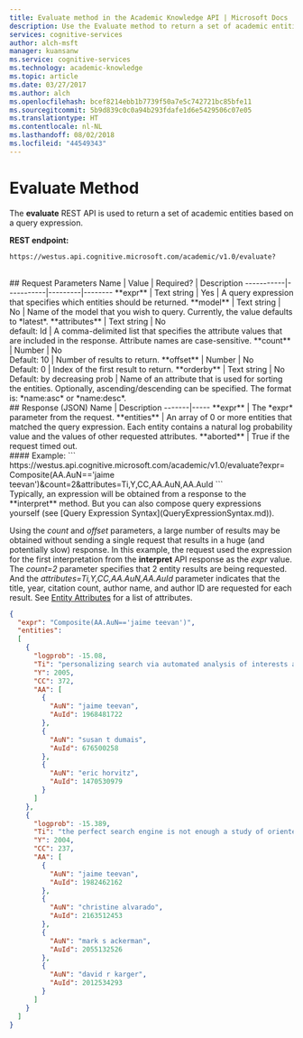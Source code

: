```yaml
---
title: Evaluate method in the Academic Knowledge API | Microsoft Docs
description: Use the Evaluate method to return a set of academic entities based on a query expression in Microsoft Cognitive Services.
services: cognitive-services
author: alch-msft
manager: kuansanw
ms.service: cognitive-services
ms.technology: academic-knowledge
ms.topic: article
ms.date: 03/27/2017
ms.author: alch
ms.openlocfilehash: bcef8214ebb1b7739f50a7e5c742721bc85bfe11
ms.sourcegitcommit: 5b9d839c0c0a94b293fdafe1d6e5429506c07e05
ms.translationtype: HT
ms.contentlocale: nl-NL
ms.lasthandoff: 08/02/2018
ms.locfileid: "44549343"
---
```

# <a name="evaluate-method"></a>Evaluate Method

The **evaluate** REST API is used to return a set of academic entities based on a query expression.
<br>

**REST endpoint:**  
```
https://westus.api.cognitive.microsoft.com/academic/v1.0/evaluate? 
```   
<br>
## <a name="request-parameters"></a>Request Parameters  
Name     | Value | Required?  | Description
-----------|-----------|---------|--------
**expr**       | Text string | Yes | A query expression that specifies which entities should be returned.
**model**      | Text string | No  | Name of the model that you wish to query.  Currently, the value defaults to *latest*.        
**attributes** | Text string | No<br>default: Id | A comma-delimited list that specifies the attribute values that are included in the response. Attribute names are case-sensitive.
**count**        | Number | No<br>Default: 10 | Number of results to return.
**offset**     | Number |   No<br>Default: 0    | Index of the first result to return.
**orderby** |   Text string | No<br>Default: by decreasing prob | Name of an attribute that is used for sorting the entities. Optionally, ascending/descending can be specified. The format is: *name:asc* or *name:desc*.
  
 <br>
## <a name="response-json"></a>Response (JSON)
Name | Description
-------|-----   
**expr** |  The *expr* parameter from the request.
**entities** |  An array of 0 or more entities that matched the query expression. Each entity contains a natural log probability value and the values of other requested attributes.
**aborted** | True if the request timed out.

<br>
#### <a name="example"></a>Example:
```
https://westus.api.cognitive.microsoft.com/academic/v1.0/evaluate?expr=
Composite(AA.AuN=='jaime teevan')&count=2&attributes=Ti,Y,CC,AA.AuN,AA.AuId
```
<br>Typically, an expression will be obtained from a response to the **interpret** method.  But you can also compose query expressions yourself (see [Query Expression Syntax](QueryExpressionSyntax.md)).  
  
Using the *count* and *offset* parameters, a large number of results may be obtained without sending a single request that results in a huge (and potentially slow) response.  In this example, the request used the expression for the first interpretation from the **interpret** API response as the *expr* value. The *count=2* parameter specifies that 2 entity results are being requested. And the *attributes=Ti,Y,CC,AA.AuN,AA.AuId* parameter indicates that the title, year, citation count, author name, and author ID are requested for each result.  See [Entity Attributes](EntityAttributes.md) for a list of attributes.
  
```JSON
{
  "expr": "Composite(AA.AuN=='jaime teevan')",
  "entities": 
  [
    {
      "logprob": -15.08,
      "Ti": "personalizing search via automated analysis of interests and activities",
      "Y": 2005,
      "CC": 372,
      "AA": [
        {
          "AuN": "jaime teevan",
          "AuId": 1968481722
        },
        {
          "AuN": "susan t dumais",
          "AuId": 676500258
        },
        {
          "AuN": "eric horvitz",
          "AuId": 1470530979
        }
      ]
    },
    {
      "logprob": -15.389,
      "Ti": "the perfect search engine is not enough a study of orienteering behavior in directed search",
      "Y": 2004,
      "CC": 237,
      "AA": [
        {
          "AuN": "jaime teevan",
          "AuId": 1982462162
        },
        {
          "AuN": "christine alvarado",
          "AuId": 2163512453
        },
        {
          "AuN": "mark s ackerman",
          "AuId": 2055132526
        },
        {
          "AuN": "david r karger",
          "AuId": 2012534293
        }
      ]
    }
  ]
}
 ```
 
